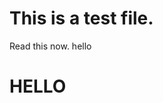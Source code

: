 <!DOCTYPE html>
<html>
<body>
	<h1>This is a test file.</h1> 
	<p> Read this now. 
		hello 
	</p>
    <h1> HELLO </h1>
    </body>

